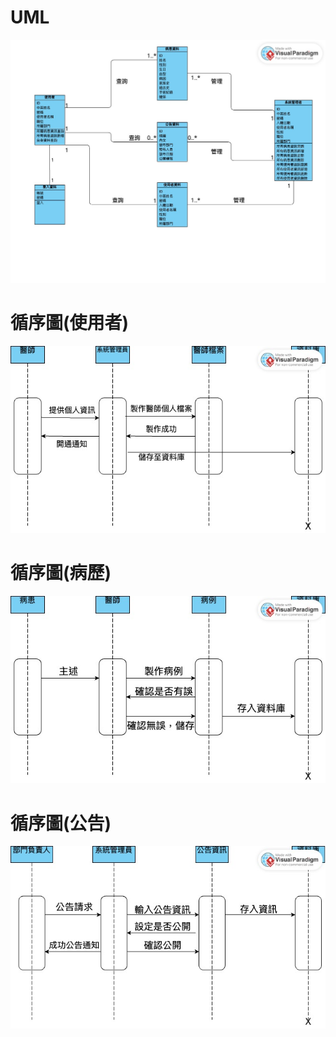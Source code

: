 # UML
![UML](UML.jpg "UML")

# 循序圖(使用者)
![循序圖(使用者)](循序圖(使用者).jpg "循序圖(使用者)")

# 循序圖(病歷)
![循序圖(病例)](循序圖(病例).jpg "循序圖(病例)")

# 循序圖(公告)
![循序圖(公告)](循序圖(公告).jpg "循序圖(公告)")
